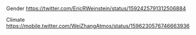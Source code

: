 Gender
    https://twitter.com/EricRWeinstein/status/1592425791312506884

Climate
    https://mobile.twitter.com/WeiZhangAtmos/status/1596230576746663936